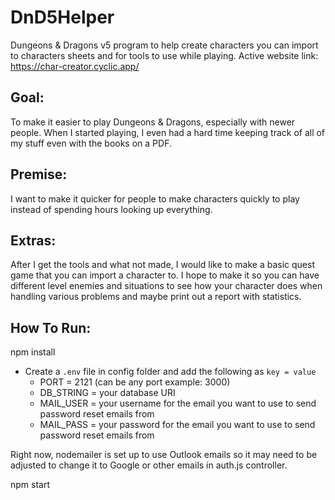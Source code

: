 # DnD5Helper
Dungeons &amp; Dragons v5 program to help create characters you can import to characters sheets and for tools to use while playing. Active website link: https://char-creator.cyclic.app/

## Goal:

To make it easier to play Dungeons & Dragons, especially with newer people. When I started playing, I even had a hard time keeping track of all of my stuff even with the books on a PDF.

## Premise:

I want to make it quicker for people to make characters quickly to play instead of spending hours looking up everything.

## Extras:

After I get the tools and what not made, I would like to make a basic quest game that you can import a character to. I hope to make it so you can have different level enemies and situations to see how your character does when handling various problems and maybe print out a report with statistics.

## How To Run:

npm install

- Create a `.env` file in config folder and add the following as `key = value`
  - PORT = 2121 (can be any port example: 3000)
  - DB_STRING = your database URI
  - MAIL_USER = your username for the email you want to use to send password reset emails from
  - MAIL_PASS = your password for the email you want to use to send password reset emails from

Right now, nodemailer is set up to use Outlook emails so it may need to be adjusted to change it to Google or other emails in auth.js controller.

npm start